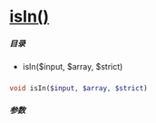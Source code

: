 [isIn()](http://twinh.github.com/widget/api/isIn)
=================================================



##### 目录
* isIn($input, $array, $strict)

### 
```php
void isIn($input, $array, $strict)
```

##### 参数

